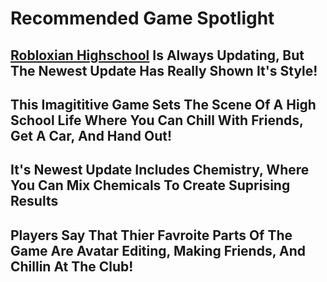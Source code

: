 # Recommended Game Spotlight

## [Robloxian Highschool](https://www.roblox.com/games/447452406/Robloxian-Highschool) Is Always Updating, But The Newest Update Has Really Shown It's Style!

## This Imagititive Game Sets The Scene Of A High School Life Where You Can Chill With Friends, Get A Car, And Hand Out!

## It's Newest Update Includes Chemistry, Where You Can Mix Chemicals To Create Suprising Results

## Players Say That Thier Favroite Parts Of The Game Are Avatar Editing, Making Friends, And Chillin At The Club!



